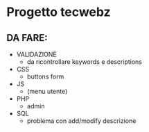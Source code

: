 # Progetto tecwebz
## DA FARE:
* VALIDAZIONE
  * da ricontrollare keywords e descriptions
* CSS
  * buttons form
* JS
  * (menu utente)
* PHP
  * admin
* SQL
  * problema con add/modify descrizione